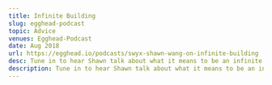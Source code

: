 ```yaml
---
title: Infinite Building
slug: egghead-podcast
topic: Advice
venues: Egghead-Podcast
date: Aug 2018
url: https://egghead.io/podcasts/swyx-shawn-wang-on-infinite-building
desc: Tune in to hear Shawn talk about what it means to be an infinite learner and builder and how he uses this approach to further his career.
description: Tune in to hear Shawn talk about what it means to be an infinite learner and builder and how he uses this approach to further his career.
---
```

